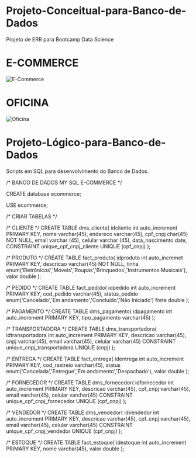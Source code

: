 # Projeto-Conceitual-para-Banco-de-Dados
Projeto de ERR para Bootcamp Data Science

# E-COMMERCE
![E-Commerce](https://user-images.githubusercontent.com/63620777/199478792-a6226f4f-c288-420f-8c65-a3f585acf91d.png)

# OFICINA

![Oficina](https://user-images.githubusercontent.com/63620777/199484574-dae265fe-8f0d-4dbe-bdf7-4912092868ec.png)

# Projeto-Lógico-para-Banco-de-Dados
Scripts em SQL para desenvolvimento do Banco de Dados.

/* BANCO DE DADOS MY SQL E-COMMERCE */

CREATE database ecommerce;

USE ecommerce;

/* CRIAR TABELAS */

/* CLIENTE */
CREATE TABLE dms_cliente(
		idcliente int auto_increment PRIMARY KEY,
		nome varchar(45),
		endereco varchar(45),
		cpf_cnpj char(45) NOT NULL,
		email varchar (45),
		celular varchar (45),
		data_nascimento date,
		CONSTRAINT unique_cpf_cnpj_cliente UNIQUE (cpf_cnpj)
);

/* PRODUTO */
CREATE TABLE fact_produto(
		idproduto int auto_incremet PRIMARY KEY,
		descricao varchar(45) NOT NULL,
		linha enum('Eletrônicos','Móveis','Roupas','Brinquedos','Instrumentos Musicais'),
		valor double
);

/* PEDIDO */
CREATE TABLE fact_pedido(
		idpedido int auto_increment PRIMARY KEY,
		cod_pedido varchar(45),
		status_pedido enum('Cancelado','Em andamento','Concluído','Não Iniciado')
		frete double
);

/* PAGAMENTO */
CREATE TABLE dms_pagamento(
		idpagamento int auto_increment PRIMARY KEY,
		tipo_pagamento varchar(45)
);

/* TRANSPORTADORA */
CREATE TABLE dms_transportadora(
		idtransportadora int auto_increment PRIMARY KEY,
		descricao varchar(45),
		cnpj varchar(45),
		email varchar(45),
		celular varchar(45)
        CONSTRAINT unique_cnpj_transportadora UNIQUE (cnpj)
);

/* ENTREGA */
CREATE TABLE fact_entrega(
		identrega int auto_increment PRIMARY KEY,
		cod_rastreio varchar(45),
		status enum('Cancelada','Entregue','Em andamento','Despachado'),
		valor double
);

/* FORNECEDOR */
CREATE TABLE dms_fornecedor(
		idfornecedor int auto_increment PRIMARY KEY,
		descricao varchar(45),
		cpf_cnpj varchar(45),
		email varchar(45),
		celular varchar(45)
        CONSTRAINT unique_cpf_cnpj_fornecedor UNIQUE (cpf_cnpj)
);

/* VENDEDOR */
CREATE TABLE dms_vendedor(
		idvendedor int auto_increment PRIMARY KEY,
		descricao varchar(45),
		cpf_cnpj varchar(45),
		email varchar(45),
		celular varchar(45)
        CONSTRAINT unique_cpf_cnpj_vendedor UNIQUE (cpf_cnpj)
);

/* ESTOQUE */
CREATE TABLE fact_estoque(
		idestoque int auto_increment PRIMARY KEY,
		nome varchar(45),
		valor double
);

